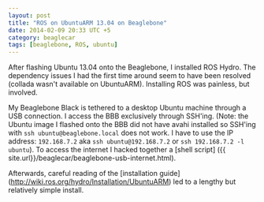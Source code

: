 ```yaml
---
layout: post
title: "ROS on UbuntuARM 13.04 on Beaglebone"
date: 2014-02-09 20:33 UTC +5
category: beaglecar
tags: [beaglebone, ROS, ubuntu]
---
```


After flashing Ubuntu 13.04 onto the Beaglebone, I installed ROS Hydro. The
dependency issues I had the first time around seem to have been resolved
(collada wasn't available on UbuntuARM). Installing ROS was painless, but
involved.

My Beaglebone Black is tethered to a desktop Ubuntu machine through a USB
connection. I access the BBB exclusively through SSH'ing. (Note: the Ubuntu
image I flashed onto the BBB did not have avahi installed so SSH'ing with
`ssh ubuntu@beaglebone.local` does not work. I have to use the IP address: 
`192.168.7.2` aka `ssh ubuntu@192.168.7.2` or `ssh 192.168.7.2 -l ubuntu`).
To access the internet I hacked together a [shell script]
({{ site.url}}/beaglecar/beaglebone-usb-internet.html).

Afterwards, careful reading of the [installation guide]
(http://wiki.ros.org/hydro/Installation/UbuntuARM) led to a lengthy but
relatively simple install.
